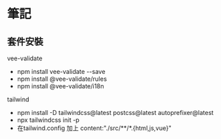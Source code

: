 # 筆記

## 套件安裝

vee-validate
- npm install vee-validate --save  
- npm install @vee-validate/rules 
- npm install @vee-validate/i18n

tailwind 
- npm install -D tailwindcss@latest postcss@latest autoprefixer@latest
- npx tailwindcss init -p
- 在tailwind.config 加上 content:"./src/**/*.{html,js,vue}"

